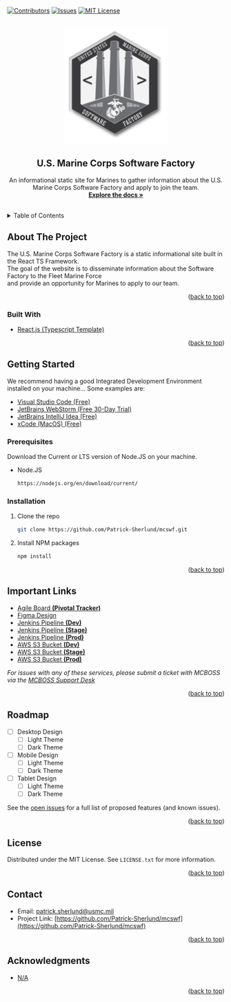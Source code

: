 <div id="top"></div>

[![Contributors][contributors-shield]][contributors-url]
[![Issues][issues-shield]][issues-url]
[![MIT License][license-shield]][license-url]

<!-- PROJECT LOGO -->
<br />
<div align="center">
  <a href="https://github.com/Patrick-Sherlund/mcswf">
    <img src="src/assets/logo.png" alt="Logo" width="239.4" height="270">
  </a>

<h2 align="center">U.S. Marine Corps Software Factory</h2>

  <p align="center">
    An informational static site for Marines to gather information about the U.S. Marine Corps Software Factory and apply to join the team.
    <br />
    <a href="https://github.com/Patrick-Sherlund/mcswf"><strong>Explore the docs »</strong></a>
    <br />
    <br />
  </p>
</div>

<!-- TABLE OF CONTENTS -->
<details>
  <summary>Table of Contents</summary>
  <ol>
    <li>
      <a href="#about-the-project">About The Project</a>
      <ul>
        <li><a href="#built-with">Built With</a></li>
      </ul>
    </li>
    <li>
      <a href="#getting-started">Getting Started</a>
      <ul>
        <li><a href="#prerequisites">Prerequisites</a></li>
        <li><a href="#installation">Installation</a></li>
      </ul>
    </li>
    <li><a href="#important-links">Important Links</a></li>
    <li><a href="#roadmap">Roadmap</a></li>
    <li><a href="#contributing">Contributing</a></li>
    <li><a href="#license">License</a></li>
    <li><a href="#contact">Contact</a></li>
    <li><a href="#acknowledgments">Acknowledgments</a></li>
  </ol>
</details>



<!-- ABOUT THE PROJECT -->
## About The Project

The U.S. Marine Corps Software Factory is a static informational site built in the React TS Framework.
<br/>
The goal of the website is to disseminate information about the Software Factory to the Fleet Marine Force
<br>
and provide an opportunity for Marines to apply to our team.

<p align="right">(<a href="#top">back to top</a>)</p>



### Built With

* [React.js (Typescript Template)](https://reactjs.org/)

<p align="right">(<a href="#top">back to top</a>)</p>


<!-- GETTING STARTED -->
## Getting Started

We recommend having a good Integrated Development Environment installed on your machine... Some examples are:
<br/>
* [Visual Studio Code (Free)](https://code.visualstudio.com/)
* [JetBrains WebStorm (Free 30-Day Trial)](https://www.jetbrains.com/webstorm/download/#section=windows)
* [JetBrains IntelliJ Idea (Free)](https://www.jetbrains.com/idea/download/#section=windows)
* [xCode (MacOS) (Free)](https://developer.apple.com/xcode/)

### Prerequisites

Download the Current or LTS version of Node.JS on your machine.
* Node.JS
  ```sh
  https://nodejs.org/en/download/current/
  ```

### Installation

1. Clone the repo
   ```sh
   git clone https://github.com/Patrick-Sherlund/mcswf.git
   ```
2. Install NPM packages
   ```sh
   npm install
   ```

<p align="right">(<a href="#top">back to top</a>)</p>


## Important Links
* [Agile Board <b>(Pivotal Tracker)</b>](https://www.pivotaltracker.com/n/projects/2575870)
* [Figma Design](https://www.figma.com/file/26FduvNae6jlmGjJie37AL/Marine-Corps-Software-Factory?node-id=0%3A1)
* [Jenkins Pipeline <b>(Dev)</b>](#)
* [Jenkins Pipeline <b>(Stage)</b>](#)
* [Jenkins Pipeline <b>(Prod)</b>](#)
* [AWS S3 Bucket <b>(Dev)</b>](#)
* [AWS S3 Bucket <b>(Stage)</b>](#)
* [AWS S3 Bucket <b>(Prod)</b>](#)

_For issues with any of these services, please submit a ticket with MCBOSS via the [MCBOSS Support Desk](https://jira.adts.usmc.mil/servicedesk/customer/user/login?destination=portals)_

<p align="right">(<a href="#top">back to top</a>)</p>



<!-- ROADMAP -->
## Roadmap

- [ ] Desktop Design
    - [ ] Light Theme
    - [ ] Dark Theme
- [ ] Mobile Design
    - [ ] Light Theme
    - [ ] Dark Theme
- [ ] Tablet Design
    - [ ] Light Theme
    - [ ] Dark Theme

See the [open issues](https://github.com/Patrick-Sherlund/mcswf/issues) for a full list of proposed features (and known issues).

<p align="right">(<a href="#top">back to top</a>)</p>

<!-- LICENSE -->
## License

Distributed under the MIT License. See `LICENSE.txt` for more information.

<p align="right">(<a href="#top">back to top</a>)</p>



<!-- CONTACT -->
## Contact

* Email: [patrick.sherlund@usmc.mil](mailto:patrick.sherlund@usmc.mil)
* Project Link: [https://github.com/Patrick-Sherlund/mcswf](https://github.com/Patrick-Sherlund/mcswf)

<p align="right">(<a href="#top">back to top</a>)</p>

<!-- ACKNOWLEDGMENTS -->
## Acknowledgments

* [N/A]()

<p align="right">(<a href="#top">back to top</a>)</p>

[contributors-shield]: https://img.shields.io/github/contributors/Patrick-Sherlund/mcswf.svg?style=for-the-badge
[contributors-url]: https://github.com/Patrick-Sherlund/mcswf/graphs/contributors
[issues-shield]: https://img.shields.io/github/issues/Patrick-Sherlund/mcswf.svg?style=for-the-badge
[issues-url]: https://github.com/Patrick-Sherlund/mcswf/issues
[license-shield]: https://img.shields.io/github/license/Patrick-Sherlund/mcswf.svg?style=for-the-badge
[license-url]: https://github.com/Patrick-Sherlund/mcswf/blob/master/LICENSE
